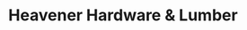 ---
title: "Heavener Hardware & Lumber"
url: /blacksburg/heavener-hardware-and-lumber/
shop: hardware
---